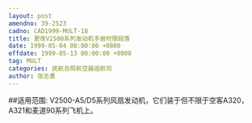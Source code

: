 ```yaml
---
layout: post
amendno: 39-2523
cadno: CAD1999-MULT-18
title: 更改V2500系列发动机手册时限段落
date: 1999-05-04 00:00:00 +0800
effdate: 1999-05-13 00:00:00 +0800
tag: MULT
categories: 民航总局航空器适航司
author: 张志勇
---
```


##适用范围:
V2500-A5/D5系列风扇发动机，它们装于但不限于空客A320，A321和麦道90系列飞机上。

